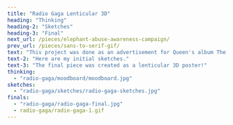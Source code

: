```yaml
---
title: "Radio Gaga Lenticular 3D"
heading: "Thinking"
heading-2: "Sketches"
heading-3: "Final"
next_url: /pieces/elephant-abuse-awareness-campaign/
prev_url: /pieces/sans-to-serif-gif/
text: "This project was done as an advertisement for Queen's album The Works, specifically displaying a typographic poster for the song Radio Gaga."
text-2: "Here are my initial sketches."
text-3: "The final piece was created as a lenticular 3D poster!"
thinking:
  - "radio-gaga/moodboard/moodboard.jpg"
sketches:
  - "radio-gaga/sketches/radio-gaga-sketches.jpg"
finals:
  - "radio-gaga/radio-gaga-final.jpg"
  - radio-gaga/radio-gaga-1.gif
---
```

